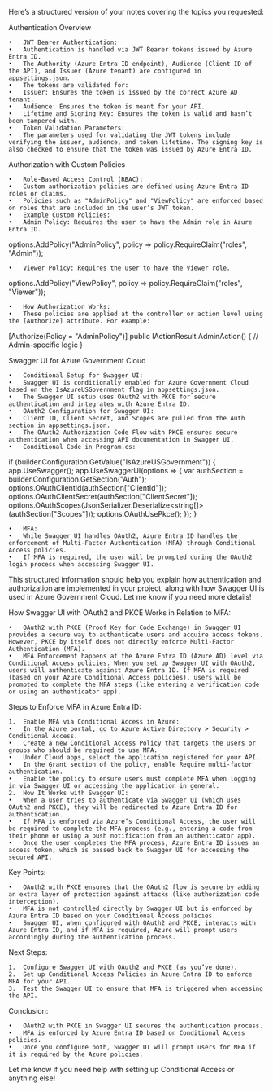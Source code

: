 Here’s a structured version of your notes covering the topics you requested:

Authentication Overview

	•	JWT Bearer Authentication:
	•	Authentication is handled via JWT Bearer tokens issued by Azure Entra ID.
	•	The Authority (Azure Entra ID endpoint), Audience (Client ID of the API), and Issuer (Azure tenant) are configured in appsettings.json.
	•	The tokens are validated for:
	•	Issuer: Ensures the token is issued by the correct Azure AD tenant.
	•	Audience: Ensures the token is meant for your API.
	•	Lifetime and Signing Key: Ensures the token is valid and hasn’t been tampered with.
	•	Token Validation Parameters:
	•	The parameters used for validating the JWT tokens include verifying the issuer, audience, and token lifetime. The signing key is also checked to ensure that the token was issued by Azure Entra ID.

Authorization with Custom Policies

	•	Role-Based Access Control (RBAC):
	•	Custom authorization policies are defined using Azure Entra ID roles or claims.
	•	Policies such as "AdminPolicy" and "ViewPolicy" are enforced based on roles that are included in the user’s JWT token.
	•	Example Custom Policies:
	•	Admin Policy: Requires the user to have the Admin role in Azure Entra ID.

options.AddPolicy("AdminPolicy", policy => 
    policy.RequireClaim("roles", "Admin"));


	•	Viewer Policy: Requires the user to have the Viewer role.

options.AddPolicy("ViewPolicy", policy => 
    policy.RequireClaim("roles", "Viewer"));


	•	How Authorization Works:
	•	These policies are applied at the controller or action level using the [Authorize] attribute. For example:

[Authorize(Policy = "AdminPolicy")]
public IActionResult AdminAction() 
{
    // Admin-specific logic
}



Swagger UI for Azure Government Cloud

	•	Conditional Setup for Swagger UI:
	•	Swagger UI is conditionally enabled for Azure Government Cloud based on the IsAzureUSGovernment flag in appsettings.json.
	•	The Swagger UI setup uses OAuth2 with PKCE for secure authentication and integrates with Azure Entra ID.
	•	OAuth2 Configuration for Swagger UI:
	•	Client ID, Client Secret, and Scopes are pulled from the Auth section in appsettings.json.
	•	The OAuth2 Authorization Code Flow with PKCE ensures secure authentication when accessing API documentation in Swagger UI.
	•	Conditional Code in Program.cs:

if (builder.Configuration.GetValue<bool>("IsAzureUSGovernment"))
{
    app.UseSwagger();
    app.UseSwaggerUI(options =>
    {
        var authSection = builder.Configuration.GetSection("Auth");
        options.OAuthClientId(authSection["ClientId"]);
        options.OAuthClientSecret(authSection["ClientSecret"]);
        options.OAuthScopes(JsonSerializer.Deserialize<string[]>(authSection["Scopes"]));
        options.OAuthUsePkce();
    });
}


	•	MFA:
	•	While Swagger UI handles OAuth2, Azure Entra ID handles the enforcement of Multi-Factor Authentication (MFA) through Conditional Access policies.
	•	If MFA is required, the user will be prompted during the OAuth2 login process when accessing Swagger UI.

This structured information should help you explain how authentication and authorization are implemented in your project, along with how Swagger UI is used in Azure Government Cloud. Let me know if you need more details!






How Swagger UI with OAuth2 and PKCE Works in Relation to MFA:

	•	OAuth2 with PKCE (Proof Key for Code Exchange) in Swagger UI provides a secure way to authenticate users and acquire access tokens. However, PKCE by itself does not directly enforce Multi-Factor Authentication (MFA).
	•	MFA Enforcement happens at the Azure Entra ID (Azure AD) level via Conditional Access policies. When you set up Swagger UI with OAuth2, users will authenticate against Azure Entra ID. If MFA is required (based on your Azure Conditional Access policies), users will be prompted to complete the MFA steps (like entering a verification code or using an authenticator app).

Steps to Enforce MFA in Azure Entra ID:

	1.	Enable MFA via Conditional Access in Azure:
	•	In the Azure portal, go to Azure Active Directory > Security > Conditional Access.
	•	Create a new Conditional Access Policy that targets the users or groups who should be required to use MFA.
	•	Under Cloud apps, select the application registered for your API.
	•	In the Grant section of the policy, enable Require multi-factor authentication.
	•	Enable the policy to ensure users must complete MFA when logging in via Swagger UI or accessing the application in general.
	2.	How It Works with Swagger UI:
	•	When a user tries to authenticate via Swagger UI (which uses OAuth2 and PKCE), they will be redirected to Azure Entra ID for authentication.
	•	If MFA is enforced via Azure’s Conditional Access, the user will be required to complete the MFA process (e.g., entering a code from their phone or using a push notification from an authenticator app).
	•	Once the user completes the MFA process, Azure Entra ID issues an access token, which is passed back to Swagger UI for accessing the secured API.

Key Points:

	•	OAuth2 with PKCE ensures that the OAuth2 flow is secure by adding an extra layer of protection against attacks (like authorization code interception).
	•	MFA is not controlled directly by Swagger UI but is enforced by Azure Entra ID based on your Conditional Access policies.
	•	Swagger UI, when configured with OAuth2 and PKCE, interacts with Azure Entra ID, and if MFA is required, Azure will prompt users accordingly during the authentication process.

Next Steps:

	1.	Configure Swagger UI with OAuth2 and PKCE (as you’ve done).
	2.	Set up Conditional Access Policies in Azure Entra ID to enforce MFA for your API.
	3.	Test the Swagger UI to ensure that MFA is triggered when accessing the API.

Conclusion:

	•	OAuth2 with PKCE in Swagger UI secures the authentication process.
	•	MFA is enforced by Azure Entra ID based on Conditional Access policies.
	•	Once you configure both, Swagger UI will prompt users for MFA if it is required by the Azure policies.

Let me know if you need help with setting up Conditional Access or anything else!
